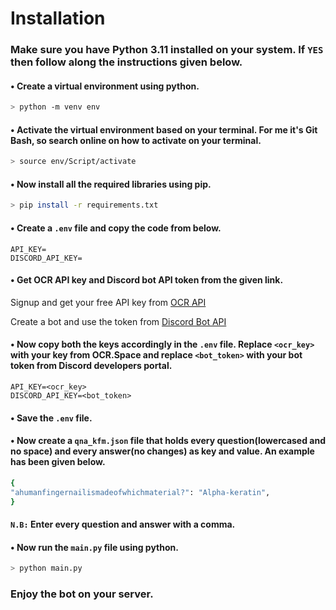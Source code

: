 # Installation

### Make sure you have Python 3.11 installed on your system. If `YES` then follow along the instructions given below.

#### • Create a virtual environment using python.
```bash
> python -m venv env
```

#### • Activate the virtual environment based on your terminal. For me it's Git Bash, so search online on how to activate on your terminal.
```bash
> source env/Script/activate
```

#### • Now install all the required libraries using pip.
```bash
> pip install -r requirements.txt
```

#### • Create a `.env` file and copy the code from below.
```http
API_KEY=
DISCORD_API_KEY=
```

#### • Get OCR API key and Discord bot API token from the given link.
Signup and get your free API key from [OCR API](https://ocr.space/ocrapi)

Create a bot and use the token from [Discord Bot API](https://discord.com/developers/applications/)

#### • Now copy both the keys accordingly in the `.env` file. Replace `<ocr_key>` with your key from OCR.Space and replace `<bot_token>` with your bot token from Discord developers portal.
```http
API_KEY=<ocr_key>
DISCORD_API_KEY=<bot_token>
```

#### • Save the `.env` file.

#### • Now create a `qna_kfm.json` file that holds every question(lowercased and no space) and every answer(no changes) as key and value. An example has been given below.
```bash
{
"ahumanfingernailismadeofwhichmaterial?": "Alpha-keratin",
}
```
#### `N.B:` Enter every question and answer with a comma.

#### • Now run the `main.py` file using python.
```bash
> python main.py
```

### Enjoy the bot on your server.
